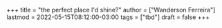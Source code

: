 +++
title = "the perfect place I'd shine?"
author = ["Wanderson Ferreira"]
lastmod = 2022-05-15T08:12:00-03:00
tags = ["tbd"]
draft = false
+++
